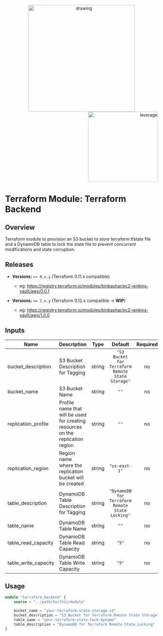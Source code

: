 <div align="center">
    <img src="https://raw.githubusercontent.com/binbashar/terraform-aws-tfstate-backend/master/figures/binbash.png" alt="drawing" width="350"/>
</div>
<div align="right">
  <img src="https://raw.githubusercontent.com/binbashar/terraform-aws-tfstate-backend/master/figures/binbash-leverage-terraform.png" alt="leverage" width="230"/>
</div>

# Terraform Module: Terraform Backend

## Overview
Terraform module to provision an S3 bucket to store terraform.tfstate file and a
DynamoDB table to lock the state file to prevent concurrent modifications and state corruption.

## Releases
- **Versions:** `<= 0.x.y` (Terraform 0.11.x compatible)
    - eg: https://registry.terraform.io/modules/binbashar/ec2-jenkins-vault/aws/0.0.1

- **Versions:** `>= 1.x.y` (Terraform 0.12.x compatible -> **WIP**)
    - eg: https://registry.terraform.io/modules/binbashar/ec2-jenkins-vault/aws/1.0.0

## Inputs

| Name | Description | Type | Default | Required |
|------|-------------|:----:|:-----:|:-----:|
| bucket\_description | S3 Bucket Description for Tagging | string | `"S3 Bucket for Terraform Remote State Storage"` | no |
| bucket\_name | S3 Bucket Name | string | `""` | no |
| replication\_profile | Profile name that will be used for creating resources on the replication region | string | `""` | no |
| replication\_region | Region name where the replication bucket will be created | string | `"us-east-1"` | no |
| table\_description | DynamoDB Table Description for Tagging | string | `"DynamoDB for Terraform Remote State Locking"` | no |
| table\_name | DynamoDB Table Name | string | `""` | no |
| table\_read\_capacity | DynamoDB Table Read Capacity | string | `"5"` | no |
| table\_write\_capacity | DynamoDB Table Write Capacity | string | `"5"` | no |

## Usage

```terraform
module "terraform_backend" {
    source = "../path/to/this/module"

    bucket_name = "your-terraform-state-storage-s3"
    bucket_description = "S3 Bucket for Terraform Remote State Storage"
    table_name = "your-terraform-state-lock-dynamo"
    table_description = "DynamoDB for Terraform Remote State Locking"
}
```